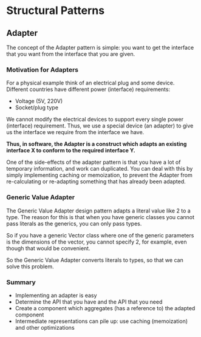 # Structural Patterns

## Adapter

The concept of the Adapter pattern is simple:
you want to get the interface that you want from the interface that you are given.

### Motivation for Adapters

For a physical example think of an electrical plug and some device.
Different countries have different power (interface) requirements:

- Voltage (5V, 220V)
- Socket/plug type

We cannot modify the electrical devices to support every single
power (interface) requirement.
Thus, we use a special device (an adapter) to give us the interface
we require from the interface we have.

**Thus, in software, the Adapter is a construct which adapts an existing
interface X to conform to the required interface Y.**

One of the side-effects of the adapter pattern is that you have a lot
of temporary information, and work can duplicated.
You can deal with this by simply implementing caching or memoization,
to prevent the Adapter from re-calculating or re-adapting something
that has already been adapted.

### Generic Value Adapter

The Generic Value Adapter design pattern adapts a literal value
like 2 to a type. The reason for this is that when you have
generic classes you cannot pass literals as the generics,
you can only pass types.

So if you have a generic Vector class where one of the generic
parameters is the dimensions of the vector, you cannot specify
2, for example, even though that would be convenient.

So the Generic Value Adapter converts literals to types, so that
we can solve this problem.

### Summary

- Implementing an adapter is easy
- Determine the API that you have and the API that you need
- Create a component which aggregates (has a reference to) the adapted component
- Intermediate representations can pile up: use caching (memoization) and other optimizations
